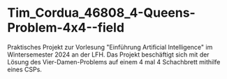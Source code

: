 # Tim_Cordua_46808_4-Queens-Problem-4x4--field
Praktisches Projekt zur Vorlesung "Einführung Artificial Intelligence" im Wintersemester 2024 an der LFH. Das Projekt beschäftigt sich mit der Lösung des Vier-Damen-Problems auf einem 4 mal 4 Schachbrett mithilfe eines CSPs.
